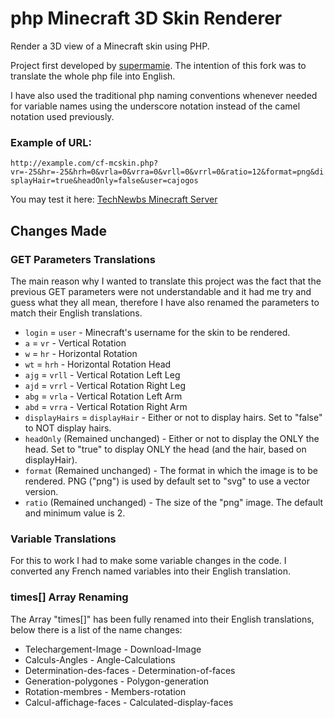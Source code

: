 php Minecraft 3D Skin Renderer
=====================

Render a 3D view of a Minecraft skin using PHP.

Project first developed by <a href="https://github.com/supermamie/php-Minecraft-3D-skin" target="_blank">supermamie</a>. The intention of this fork was to translate the whole php file into English.

I have also used the traditional php naming conventions whenever needed for variable names using the underscore notation instead of the camel notation used previously.

### Example of URL:
`http://example.com/cf-mcskin.php?vr=-25&hr=-25&hrh=0&vrla=0&vrra=0&vrll=0&vrrl=0&ratio=12&format=png&displayHair=true&headOnly=false&user=cajogos`

You may test it here: <a href="http://minecraft.technewbs.com/cf-mcskin.php?vr=-25&hr=-25&hrh=0&vrla=0&vrra=0&vrll=0&vrrl=0&ratio=12&format=png&displayHair=true&headOnly=false&user=cajogos" target="_blank">TechNewbs Minecraft Server</a>

## Changes Made
### GET Parameters Translations
The main reason why I wanted to translate this project was the fact that the previous GET parameters were not understandable and it had me try and guess what they all mean, therefore I have also renamed the parameters to match their English translations.

- `login` = `user` - Minecraft's username for the skin to be rendered.
- `a` = `vr` - Vertical Rotation
- `w` = `hr` - Horizontal Rotation
- `wt` = `hrh` - Horizontal Rotation Head
- `ajg` = `vrll` - Vertical Rotation Left Leg
- `ajd` = `vrrl` - Vertical Rotation Right Leg
- `abg` = `vrla` - Vertical Rotation Left Arm
- `abd` = `vrra` - Vertical Rotation Right Arm
- `displayHairs` = `displayHair` - Either or not to display hairs. Set to "false" to NOT display hairs.
- `headOnly` (Remained unchanged) - Either or not to display the ONLY the head. Set to "true" to display ONLY the head (and the hair, based on displayHair).
- `format` (Remained unchanged) - The format in which the image is to be rendered. PNG ("png") is used by default set to "svg" to use a vector version.
- `ratio` (Remained unchanged) - The size of the "png" image. The default and minimum value is 2.

### Variable Translations
For this to work I had to make some variable changes in the code. I converted any French named variables into their English translation.

### times[] Array Renaming
The Array "times[]" has been fully renamed into their English translations, below there is a list of the name changes:

- Telechargement-Image - Download-Image
- Calculs-Angles - Angle-Calculations
- Determination-des-faces - Determination-of-faces
- Generation-polygones - Polygon-generation
- Rotation-membres - Members-rotation
- Calcul-affichage-faces - Calculated-display-faces

